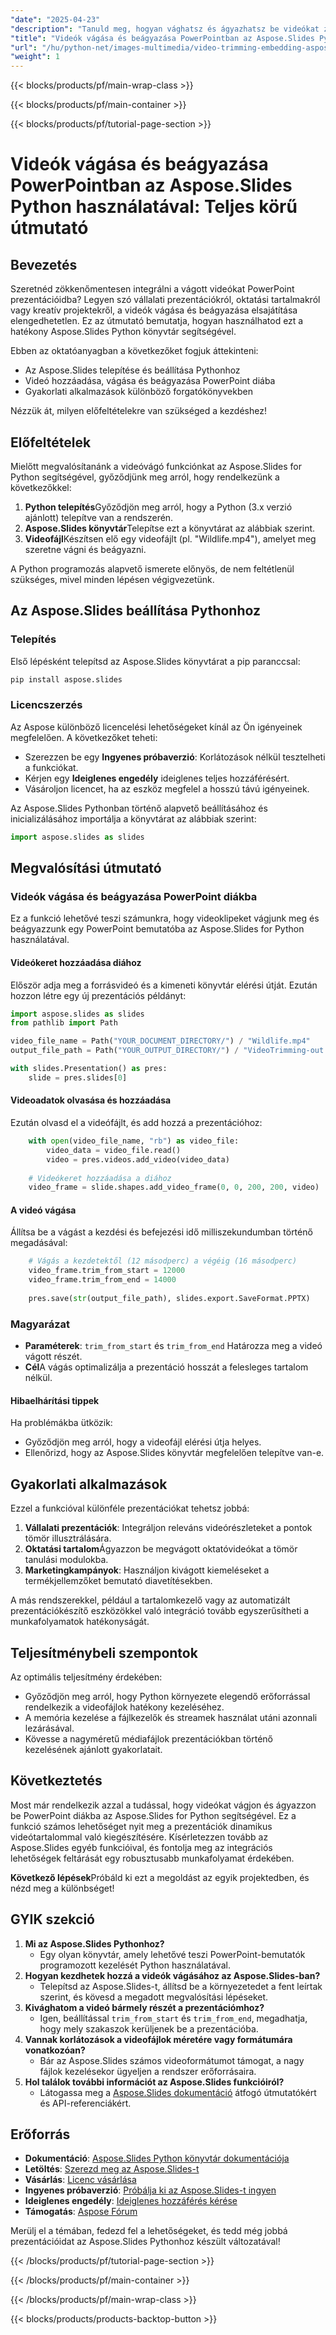 ```yaml
---
"date": "2025-04-23"
"description": "Tanuld meg, hogyan vághatsz és ágyazhatsz be videókat zökkenőmentesen PowerPoint-bemutatókba a hatékony Aspose.Slides Python-könyvtár segítségével. Diáidat könnyedén gazdagíthatod dinamikus videótartalommal."
"title": "Videók vágása és beágyazása PowerPointban az Aspose.Slides Python használatával – Teljes körű útmutató"
"url": "/hu/python-net/images-multimedia/video-trimming-embedding-aspose-slides-python/"
"weight": 1
---
```


{{< blocks/products/pf/main-wrap-class >}}

{{< blocks/products/pf/main-container >}}

{{< blocks/products/pf/tutorial-page-section >}}
# Videók vágása és beágyazása PowerPointban az Aspose.Slides Python használatával: Teljes körű útmutató

## Bevezetés

Szeretnéd zökkenőmentesen integrálni a vágott videókat PowerPoint prezentációidba? Legyen szó vállalati prezentációkról, oktatási tartalmakról vagy kreatív projektekről, a videók vágása és beágyazása elsajátítása elengedhetetlen. Ez az útmutató bemutatja, hogyan használhatod ezt a hatékony Aspose.Slides Python könyvtár segítségével.

Ebben az oktatóanyagban a következőket fogjuk áttekinteni:
- Az Aspose.Slides telepítése és beállítása Pythonhoz
- Videó hozzáadása, vágása és beágyazása PowerPoint diába
- Gyakorlati alkalmazások különböző forgatókönyvekben

Nézzük át, milyen előfeltételekre van szükséged a kezdéshez!

## Előfeltételek

Mielőtt megvalósítanánk a videóvágó funkciónkat az Aspose.Slides for Python segítségével, győződjünk meg arról, hogy rendelkezünk a következőkkel:
1. **Python telepítés**Győződjön meg arról, hogy a Python (3.x verzió ajánlott) telepítve van a rendszerén.
2. **Aspose.Slides könyvtár**Telepítse ezt a könyvtárat az alábbiak szerint.
3. **Videofájl**Készítsen elő egy videofájlt (pl. "Wildlife.mp4"), amelyet meg szeretne vágni és beágyazni.

A Python programozás alapvető ismerete előnyös, de nem feltétlenül szükséges, mivel minden lépésen végigvezetünk.

## Az Aspose.Slides beállítása Pythonhoz

### Telepítés

Első lépésként telepítsd az Aspose.Slides könyvtárat a pip paranccsal:

```bash
pip install aspose.slides
```

### Licencszerzés

Az Aspose különböző licencelési lehetőségeket kínál az Ön igényeinek megfelelően. A következőket teheti:
- Szerezzen be egy **Ingyenes próbaverzió**: Korlátozások nélkül tesztelheti a funkciókat.
- Kérjen egy **Ideiglenes engedély** ideiglenes teljes hozzáférésért.
- Vásároljon licencet, ha az eszköz megfelel a hosszú távú igényeinek.

Az Aspose.Slides Pythonban történő alapvető beállításához és inicializálásához importálja a könyvtárat az alábbiak szerint:

```python
import aspose.slides as slides
```

## Megvalósítási útmutató

### Videók vágása és beágyazása PowerPoint diákba

Ez a funkció lehetővé teszi számunkra, hogy videoklipeket vágjunk meg és beágyazzunk egy PowerPoint bemutatóba az Aspose.Slides for Python használatával.

#### Videókeret hozzáadása diához

Először adja meg a forrásvideó és a kimeneti könyvtár elérési útját. Ezután hozzon létre egy új prezentációs példányt:

```python
import aspose.slides as slides
from pathlib import Path

video_file_name = Path("YOUR_DOCUMENT_DIRECTORY/") / "Wildlife.mp4"
output_file_path = Path("YOUR_OUTPUT_DIRECTORY/") / "VideoTrimming-out.pptx"

with slides.Presentation() as pres:
    slide = pres.slides[0]
```

#### Videoadatok olvasása és hozzáadása

Ezután olvasd el a videófájlt, és add hozzá a prezentációhoz:

```python
    with open(video_file_name, "rb") as video_file:
        video_data = video_file.read()
        video = pres.videos.add_video(video_data)
        
    # Videókeret hozzáadása a diához
    video_frame = slide.shapes.add_video_frame(0, 0, 200, 200, video)
```

#### A videó vágása

Állítsa be a vágást a kezdési és befejezési idő milliszekundumban történő megadásával:

```python
    # Vágás a kezdetektől (12 másodperc) a végéig (16 másodperc)
    video_frame.trim_from_start = 12000
    video_frame.trim_from_end = 14000
    
    pres.save(str(output_file_path), slides.export.SaveFormat.PPTX)
```

### Magyarázat

- **Paraméterek**: `trim_from_start` és `trim_from_end` Határozza meg a videó vágott részét.
- **Cél**A vágás optimalizálja a prezentáció hosszát a felesleges tartalom nélkül.

#### Hibaelhárítási tippek

Ha problémákba ütközik:
- Győződjön meg arról, hogy a videofájl elérési útja helyes.
- Ellenőrizd, hogy az Aspose.Slides könyvtár megfelelően telepítve van-e.

## Gyakorlati alkalmazások

Ezzel a funkcióval különféle prezentációkat tehetsz jobbá:
1. **Vállalati prezentációk**: Integráljon releváns videórészleteket a pontok tömör illusztrálására.
2. **Oktatási tartalom**Ágyazzon be megvágott oktatóvideókat a tömör tanulási modulokba.
3. **Marketingkampányok**: Használjon kivágott kiemeléseket a termékjellemzőket bemutató diavetítésekben.

A más rendszerekkel, például a tartalomkezelő vagy az automatizált prezentációkészítő eszközökkel való integráció tovább egyszerűsítheti a munkafolyamatok hatékonyságát.

## Teljesítménybeli szempontok

Az optimális teljesítmény érdekében:
- Győződjön meg arról, hogy Python környezete elegendő erőforrással rendelkezik a videofájlok hatékony kezeléséhez.
- A memória kezelése a fájlkezelők és streamek használat utáni azonnali lezárásával.
- Kövesse a nagyméretű médiafájlok prezentációkban történő kezelésének ajánlott gyakorlatait.

## Következtetés

Most már rendelkezik azzal a tudással, hogy videókat vágjon és ágyazzon be PowerPoint diákba az Aspose.Slides for Python segítségével. Ez a funkció számos lehetőséget nyit meg a prezentációk dinamikus videótartalommal való kiegészítésére. Kísérletezzen tovább az Aspose.Slides egyéb funkcióival, és fontolja meg az integrációs lehetőségek feltárását egy robusztusabb munkafolyamat érdekében.

**Következő lépések**Próbáld ki ezt a megoldást az egyik projektedben, és nézd meg a különbséget!

## GYIK szekció

1. **Mi az Aspose.Slides Pythonhoz?**
   - Egy olyan könyvtár, amely lehetővé teszi PowerPoint-bemutatók programozott kezelését Python használatával.
2. **Hogyan kezdhetek hozzá a videók vágásához az Aspose.Slides-ban?**
   - Telepítsd az Aspose.Slides-t, állítsd be a környezetedet a fent leírtak szerint, és kövesd a megadott megvalósítási lépéseket.
3. **Kivághatom a videó bármely részét a prezentációmhoz?**
   - Igen, beállítással `trim_from_start` és `trim_from_end`, megadhatja, hogy mely szakaszok kerüljenek be a prezentációba.
4. **Vannak korlátozások a videofájlok méretére vagy formátumára vonatkozóan?**
   - Bár az Aspose.Slides számos videoformátumot támogat, a nagy fájlok kezelésekor ügyeljen a rendszer erőforrásaira.
5. **Hol találok további információt az Aspose.Slides funkcióiról?**
   - Látogassa meg a [Aspose.Slides dokumentáció](https://reference.aspose.com/slides/python-net/) átfogó útmutatókért és API-referenciákért.

## Erőforrás

- **Dokumentáció**: [Aspose.Slides Python könyvtár dokumentációja](https://reference.aspose.com/slides/python-net/)
- **Letöltés**: [Szerezd meg az Aspose.Slides-t](https://releases.aspose.com/slides/python-net/)
- **Vásárlás**: [Licenc vásárlása](https://purchase.aspose.com/buy)
- **Ingyenes próbaverzió**: [Próbálja ki az Aspose.Slides-t ingyen](https://releases.aspose.com/slides/python-net/)
- **Ideiglenes engedély**: [Ideiglenes hozzáférés kérése](https://purchase.aspose.com/temporary-license/)
- **Támogatás**: [Aspose Fórum](https://forum.aspose.com/c/slides/11)

Merülj el a témában, fedezd fel a lehetőségeket, és tedd még jobbá prezentációidat az Aspose.Slides Pythonhoz készült változatával!

{{< /blocks/products/pf/tutorial-page-section >}}

{{< /blocks/products/pf/main-container >}}

{{< /blocks/products/pf/main-wrap-class >}}

{{< blocks/products/products-backtop-button >}}